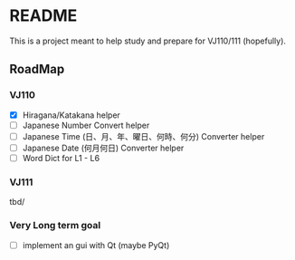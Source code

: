 # README

This is a project meant to help study and prepare for VJ110/111 (hopefully).

## RoadMap

### VJ110

- [x] Hiragana/Katakana helper
- [ ] Japanese Number Convert helper
- [ ] Japanese Time (日、月、年、曜日、何時、何分) Converter helper
- [ ] Japanese Date (何月何日) Converter helper
- [ ] Word Dict for L1 - L6

### VJ111

tbd/

### Very Long term goal

- [ ] implement an gui with Qt (maybe PyQt)